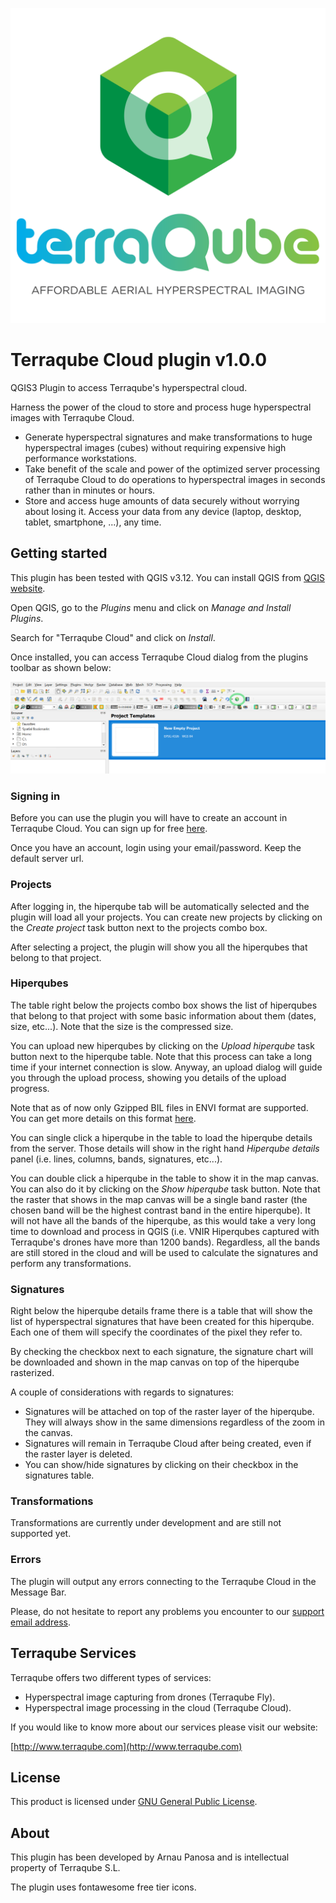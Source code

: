 ![Terraqube Hyperspectral Imaging](doc/img/logo_baseline.png)

# Terraqube Cloud plugin v1.0.0
QGIS3 Plugin to access Terraqube's hyperspectral cloud.

Harness the power of the cloud to store and process huge hyperspectral images with Terraqube Cloud.

* Generate hyperspectral signatures and make transformations to huge hyperspectral images (cubes) without requiring expensive high performance workstations.
* Take benefit of the scale and power of the optimized server processing of Terraqube Cloud to do operations to hyperspectral images in seconds rather than in minutes or hours.
* Store and access huge amounts of data securely without worrying about losing it. Access your data from any device (laptop, desktop, tablet, smartphone, ...), any time.


## Getting started

This plugin has been tested with QGIS v3.12. You can install QGIS from [QGIS website](https://qgis.org/en/site/forusers/download.html).

Open QGIS, go to the *Plugins* menu and click on *Manage and Install Plugins*.

Search for "Terraqube Cloud" and click on *Install*.

Once installed, you can access Terraqube Cloud dialog from the plugins toolbar as shown below:

![Plugin Toolbar](doc/img/plugin_toolbar.png)

### Signing in

Before you can use the plugin you will have to create an account in Terraqube Cloud. You can sign up for free [here](http://www.terraqube.com/signup).

Once you have an account, login using your email/password. Keep the default server url.


### Projects

After logging in, the hiperqube tab will be automatically selected and the plugin will load all your projects. You can create new projects by clicking on the *Create project* task button next to the projects combo box.

After selecting a project, the plugin will show you all the hiperqubes that belong to that project.


### Hiperqubes

The table right below the projects combo box shows the list of hiperqubes that belong to that project with some basic information about them (dates, size, etc...). Note that the size is the compressed size.

You can upload new hiperqubes by clicking on the *Upload hiperqube* task button next to the hiperqube table. Note that this process can take a long time if your internet connection is slow. Anyway, an upload dialog will guide you through the upload process, showing you details of the upload progress.

Note that as of now only Gzipped BIL files in ENVI format are supported. You can get more details on this format [here](https://www.harrisgeospatial.com/docs/ENVIHeaderFiles.html).

You can single click a hiperqube in the table to load the hiperqube details from the server. Those details will show in the right hand *Hiperqube details* panel (i.e. lines, columns, bands, signatures, etc...).

You can double click a hiperqube in the table to show it in the map canvas. You can also do it by clicking on the *Show hiperqube* task button. Note that the raster that shows in the map canvas will be a single band raster (the chosen band will be the highest contrast band in the entire hiperqube). It will not have all the bands of the hiperqube, as this would take a very long time to download and process in QGIS (i.e. VNIR Hiperqubes captured with Terraqube's drones have more than 1200 bands). Regardless, all the bands are still stored in the cloud and will be used to calculate the signatures and perform any transformations.


### Signatures

Right below the hiperqube details frame there is a table that will show the list of hyperspectral signatures that have been created for this hiperqube. Each one of them will specify the coordinates of the pixel they refer to.

By checking the checkbox next to each signature, the signature chart will be downloaded and shown in the map canvas on top of the hiperqube rasterized.

A couple of considerations with regards to signatures:

* Signatures will be attached on top of the raster layer of the hiperqube. They will always show in the same dimensions regardless of the zoom in the canvas.
* Signatures will remain in Terraqube Cloud after being created, even if the raster layer is deleted.
* You can show/hide signatures by clicking on their checkbox in the signatures table.


### Transformations

Transformations are currently under development and are still not supported yet. 


### Errors

The plugin will output any errors connecting to the Terraqube Cloud in the Message Bar.

Please, do not hesitate to report any problems you encounter to our [support email address](mailto:support@terraqube.com).


## Terraqube Services

Terraqube offers two different types of services:

* Hyperspectral image capturing from drones (Terraqube Fly).
* Hyperspectral image processing in the cloud (Terraqube Cloud).

If you would like to know more about our services please visit our website:

[http://www.terraqube.com](http://www.terraqube.com)

## License

This product is licensed under [GNU General Public License](LICENSE).

## About

This plugin has been developed by Arnau Panosa and is intellectual property of Terraqube S.L.

The plugin uses fontawesome free tier icons.
